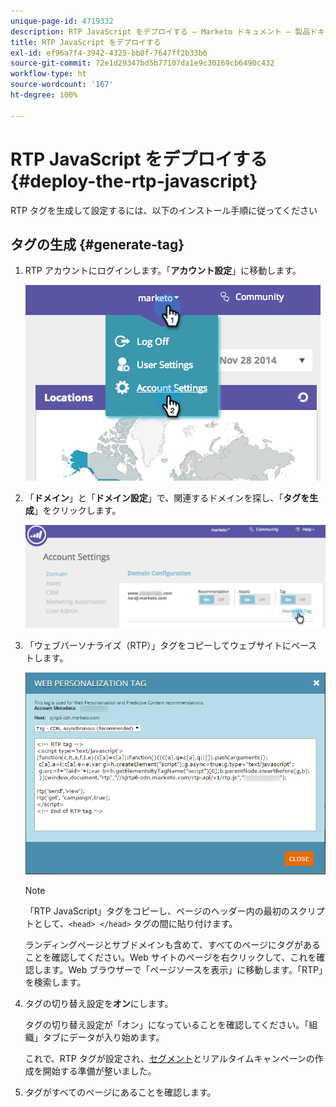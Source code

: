 ```yaml
---
unique-page-id: 4719332
description: RTP JavaScript をデプロイする — Marketo ドキュメント — 製品ドキュメント
title: RTP JavaScript をデプロイする
exl-id: ef96a7f4-3942-4325-bb0f-7647ff2b33b6
source-git-commit: 72e1d29347bd5b77107da1e9c30169cb6490c432
workflow-type: ht
source-wordcount: '167'
ht-degree: 100%

---
```


# RTP JavaScript をデプロイする {#deploy-the-rtp-javascript}

RTP タグを生成して設定するには、以下のインストール手順に従ってください

## タグの生成 {#generate-tag}

1. RTP アカウントにログインします。「**アカウント設定**」に移動します。

   ![](assets/image2014-12-1-23-3a3-3a12.png)

1. 「**ドメイン**」と「**ドメイン設定**」で、関連するドメインを探し、「**タグを生成**」をクリックします。

   ![](assets/image2014-12-1-23-3a5-3a35.png)

1. 「ウェブパーソナライズ（RTP）」タグをコピーしてウェブサイトにペーストします。

   ![](assets/web-personalization-tag.png)

   >[!NOTE]
   >
   >「RTP JavaScript」タグをコピーし、ページのヘッダー内の最初のスクリプトとして、`<head> </head>` タグの間に貼り付けます。

   ランディングページとサブドメインも含めて、すべてのページにタグがあることを確認してください。Web サイトのページを右クリックして、これを確認します。Web ブラウザーで「ページソースを表示」に移動します。「RTP」を検索します。

1. タグの切り替え設定を&#x200B;**オン**&#x200B;にします。

   タグの切り替え設定が「オン」になっていることを確認してください。「組織」タブにデータが入り始めます。

   これで、RTP タグが設定され、[セグメント](/help/marketo/product-docs/web-personalization/using-web-segments/create-a-basic-web-segment.md)とリアルタイムキャンペーンの作成を開始する準備が整いました。

1. タグがすべてのページにあることを確認します。
